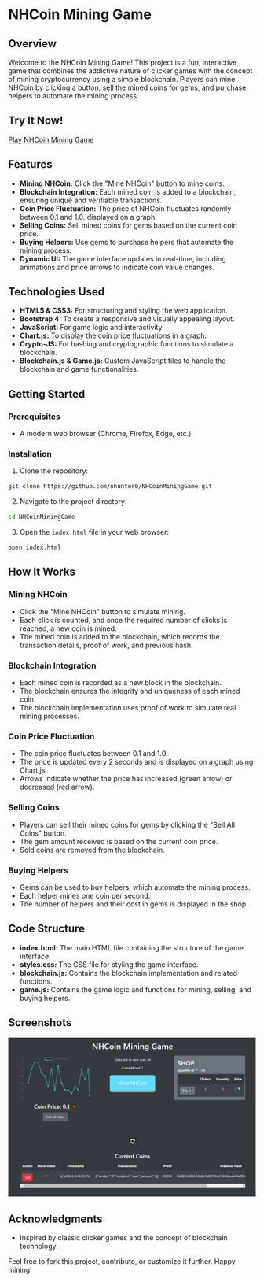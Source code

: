 # NHCoin Mining Game

## Overview

Welcome to the NHCoin Mining Game! This project is a fun, interactive game that combines the addictive nature of clicker games with the concept of mining cryptocurrency using a simple blockchain. Players can mine NHCoin by clicking a button, sell the mined coins for gems, and purchase helpers to automate the mining process.

## Try It Now!
[Play NHCoin Mining Game](https://nhunter0.github.io/NHCoinMiningGame/)

## Features

- **Mining NHCoin:** Click the "Mine NHCoin" button to mine coins.
- **Blockchain Integration:** Each mined coin is added to a blockchain, ensuring unique and verifiable transactions.
- **Coin Price Fluctuation:** The price of NHCoin fluctuates randomly between 0.1 and 1.0, displayed on a graph.
- **Selling Coins:** Sell mined coins for gems based on the current coin price.
- **Buying Helpers:** Use gems to purchase helpers that automate the mining process.
- **Dynamic UI:** The game interface updates in real-time, including animations and price arrows to indicate coin value changes.

## Technologies Used

- **HTML5 & CSS3:** For structuring and styling the web application.
- **Bootstrap 4:** To create a responsive and visually appealing layout.
- **JavaScript:** For game logic and interactivity.
- **Chart.js:** To display the coin price fluctuations in a graph.
- **Crypto-JS:** For hashing and cryptographic functions to simulate a blockchain.
- **Blockchain.js & Game.js:** Custom JavaScript files to handle the blockchain and game functionalities.

## Getting Started

### Prerequisites

- A modern web browser (Chrome, Firefox, Edge, etc.)

### Installation

1. Clone the repository:

```sh
git clone https://github.com/nhunter0/NHCoinMiningGame.git
```

2. Navigate to the project directory:

```sh
cd NHCoinMiningGame
```

3. Open the `index.html` file in your web browser:

```sh
open index.html
```

## How It Works

### Mining NHCoin

- Click the "Mine NHCoin" button to simulate mining.
- Each click is counted, and once the required number of clicks is reached, a new coin is mined.
- The mined coin is added to the blockchain, which records the transaction details, proof of work, and previous hash.

### Blockchain Integration

- Each mined coin is recorded as a new block in the blockchain.
- The blockchain ensures the integrity and uniqueness of each mined coin.
- The blockchain implementation uses proof of work to simulate real mining processes.

### Coin Price Fluctuation

- The coin price fluctuates between 0.1 and 1.0.
- The price is updated every 2 seconds and is displayed on a graph using Chart.js.
- Arrows indicate whether the price has increased (green arrow) or decreased (red arrow).

### Selling Coins

- Players can sell their mined coins for gems by clicking the "Sell All Coins" button.
- The gem amount received is based on the current coin price.
- Sold coins are removed from the blockchain.

### Buying Helpers

- Gems can be used to buy helpers, which automate the mining process.
- Each helper mines one coin per second.
- The number of helpers and their cost in gems is displayed in the shop.

## Code Structure

- **index.html:** The main HTML file containing the structure of the game interface.
- **styles.css:** The CSS file for styling the game interface.
- **blockchain.js:** Contains the blockchain implementation and related functions.
- **game.js:** Contains the game logic and functions for mining, selling, and buying helpers.

## Screenshots

![Game Interface](screenshot.jpg)

## Acknowledgments

- Inspired by classic clicker games and the concept of blockchain technology.

Feel free to fork this project, contribute, or customize it further. Happy mining!
